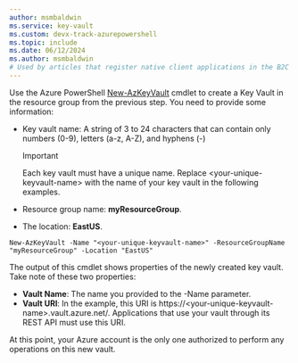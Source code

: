```yaml
---
author: msmbaldwin
ms.service: key-vault
ms.custom: devx-track-azurepowershell
ms.topic: include
ms.date: 06/12/2024
ms.author: msmbaldwin
# Used by articles that register native client applications in the B2C tenant.
---
```


Use the Azure PowerShell [New-AzKeyVault](/powershell/module/az.keyvault/new-azkeyvault) cmdlet to create a Key Vault in the resource group from the previous step. You need to provide some information:

- Key vault name: A string of 3 to 24 characters that can contain only numbers (0-9), letters (a-z, A-Z), and hyphens (-)

  > [!Important]
  > Each key vault must have a unique name. Replace \<your-unique-keyvault-name\> with the name of your key vault in the following examples.

- Resource group name: **myResourceGroup**.
- The location: **EastUS**.

```azurepowershell-interactive
New-AzKeyVault -Name "<your-unique-keyvault-name>" -ResourceGroupName "myResourceGroup" -Location "EastUS"
```

The output of this cmdlet shows properties of the newly created key vault. Take note of these two properties:

- **Vault Name**: The name you provided to the -Name parameter.
- **Vault URI**: In the example, this URI is https://&lt;your-unique-keyvault-name&gt;.vault.azure.net/. Applications that use your vault through its REST API must use this URI.

At this point, your Azure account is the only one authorized to perform any operations on this new vault.
